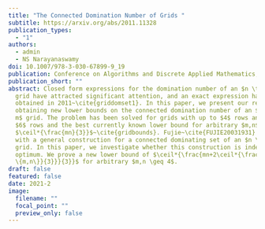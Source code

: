 ```yaml
---
title: "The Connected Domination Number of Grids "
subtitle: https://arxiv.org/abs/2011.11328
publication_types:
  - "1"
authors:
  - admin
  - NS Narayanaswamy
doi: 10.1007/978-3-030-67899-9_19
publication: Conference on Algorithms and Discrete Applied Mathematics, 2021
publication_short: ""
abstract: Closed form expressions for the domination number of an $n \times m$
  grid have attracted significant attention, and an exact expression has been
  obtained in 2011~\cite{griddomset1}. In this paper, we present our results on
  obtaining new lower bounds on the connected domination number of an $n \times
  m$ grid. The problem has been solved for grids with up to $4$ rows and with
  $6$ rows and the best currently known lower bound for arbitrary $m,n$ is
  $\ceil*{\frac{mn}{3}}$~\cite{gridbounds}. Fujie~\cite{FUJIE20031931} came up
  with a general construction for a connected dominating set of an $n \times m$
  grid. In this paper, we investigate whether this construction is indeed
  optimum. We prove a new lower bound of $\ceil*{\frac{mn+2\ceil*{\frac{\min
  \{m,n\}}{3}}}{3}}$ for arbitrary $m,n \geq 4$.
draft: false
featured: false
date: 2021-2
image:
  filename: ""
  focal_point: ""
  preview_only: false
---
```

